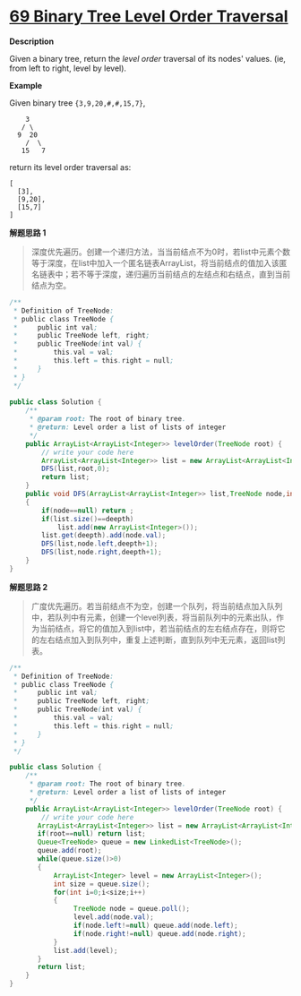 # [69 Binary Tree Level Order Traversal ](http://www.lintcode.com/en/problem/binary-tree-level-order-traversal/)

**Description**

Given a binary tree, return the *level order* traversal of its nodes' values. (ie, from left to right, level by level).

**Example**

Given binary tree `{3,9,20,#,#,15,7}`,

```
    3
   / \
  9  20
    /  \
   15   7
```

return its level order traversal as:

```
[
  [3],
  [9,20],
  [15,7]
]
```

**解题思路 1**

> 深度优先遍历。创建一个递归方法，当当前结点不为0时，若list中元素个数等于深度，在list中加入一个匿名链表ArrayList<Integer>，将当前结点的值加入该匿名链表中；若不等于深度，递归遍历当前结点的左结点和右结点，直到当前结点为空。

```java
/**
 * Definition of TreeNode:
 * public class TreeNode {
 *     public int val;
 *     public TreeNode left, right;
 *     public TreeNode(int val) {
 *         this.val = val;
 *         this.left = this.right = null;
 *     }
 * }
 */ 
 
public class Solution {
    /**
     * @param root: The root of binary tree.
     * @return: Level order a list of lists of integer
     */
    public ArrayList<ArrayList<Integer>> levelOrder(TreeNode root) {
        // write your code here
        ArrayList<ArrayList<Integer>> list = new ArrayList<ArrayList<Integer>>();
        DFS(list,root,0);
        return list;
    }
    public void DFS(ArrayList<ArrayList<Integer>> list,TreeNode node,int deepth)
    {
        if(node==null) return ;
        if(list.size()==deepth)
            list.add(new ArrayList<Integer>());
        list.get(deepth).add(node.val);
        DFS(list,node.left,deepth+1);
        DFS(list,node.right,deepth+1);
    }
}
```

**解题思路 2**

> 广度优先遍历。若当前结点不为空，创建一个队列，将当前结点加入队列中，若队列中有元素，创建一个level列表，将当前队列中的元素出队，作为当前结点，将它的值加入到list中，若当前结点的左右结点存在，则将它的左右结点加入到队列中，重复上述判断，直到队列中无元素，返回list列表。

```java
/**
 * Definition of TreeNode:
 * public class TreeNode {
 *     public int val;
 *     public TreeNode left, right;
 *     public TreeNode(int val) {
 *         this.val = val;
 *         this.left = this.right = null;
 *     }
 * }
 */

public class Solution {
    /**
     * @param root: The root of binary tree.
     * @return: Level order a list of lists of integer
     */
    public ArrayList<ArrayList<Integer>> levelOrder(TreeNode root) {
        // write your code here
       ArrayList<ArrayList<Integer>> list = new ArrayList<ArrayList<Integer>>();
       if(root==null) return list;
       Queue<TreeNode> queue = new LinkedList<TreeNode>();
       queue.add(root);
       while(queue.size()>0)
       {
           ArrayList<Integer> level = new ArrayList<Integer>();
           int size = queue.size();
           for(int i=0;i<size;i++)
           {
                TreeNode node = queue.poll();
                level.add(node.val);
                if(node.left!=null) queue.add(node.left);
                if(node.right!=null) queue.add(node.right);
           }
           list.add(level);
       }
       return list;
    }
}
```

